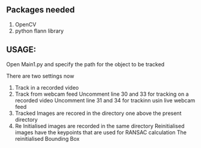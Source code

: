 Packages needed
-----------------

1. OpenCV
2. python flann library

USAGE:
-------

Open Main1.py and specify the path for the object to be tracked

There are two settings now

1. Track in a recorded video
2. Track from webcam feed
   Uncomment line 30 and 33 for tracking on a recorded video
   Uncomment line 31 and 34 for trackinn usin live webcam feed
3. Tracked Images are recored in the directory one above the present directory 
4. Re Initialised images are recorded in the same directory
   Reinitialised images have the keypoints that are used for RANSAC calculation 
   The reinitialised Bounding Box